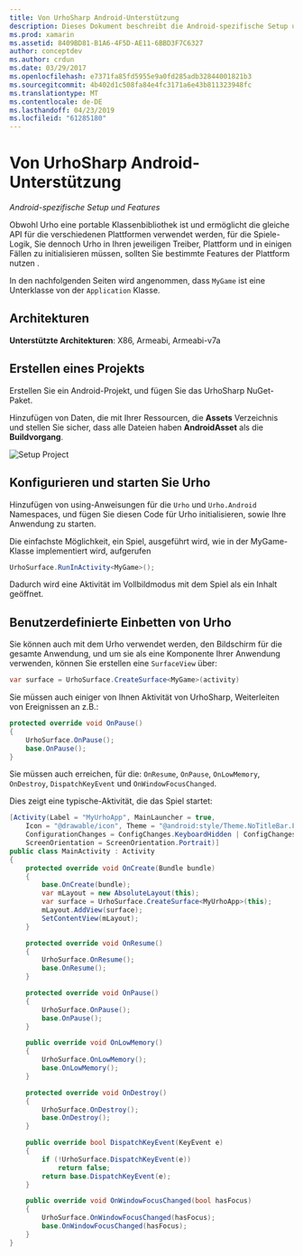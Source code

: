 ```yaml
---
title: Von UrhoSharp Android-Unterstützung
description: Dieses Dokument beschreibt die Android-spezifische Setup und Feature-bezogene Informationen für die von UrhoSharp. Insbesondere erläutert unterstützten Architekturen, wie Sie ein Projekt konfiguriert und startet Urho und benutzerdefinierte Einbettung von Urho erstellen.
ms.prod: xamarin
ms.assetid: 8409BD81-B1A6-4F5D-AE11-6BBD3F7C6327
author: conceptdev
ms.author: crdun
ms.date: 03/29/2017
ms.openlocfilehash: e7371fa85fd5955e9a0fd285adb32844001821b3
ms.sourcegitcommit: 4b402d1c508fa84e4fc3171a6e43b811323948fc
ms.translationtype: MT
ms.contentlocale: de-DE
ms.lasthandoff: 04/23/2019
ms.locfileid: "61285180"
---
```

# <a name="urhosharp-android-support"></a>Von UrhoSharp Android-Unterstützung

_Android-spezifische Setup und Features_

Obwohl Urho eine portable Klassenbibliothek ist und ermöglicht die gleiche API für die verschiedenen Plattformen verwendet werden, für die Spiele-Logik, Sie dennoch Urho in Ihren jeweiligen Treiber, Plattform und in einigen Fällen zu initialisieren müssen, sollten Sie bestimmte Features der Plattform nutzen .

In den nachfolgenden Seiten wird angenommen, dass `MyGame` ist eine Unterklasse von der `Application` Klasse.

## <a name="architectures"></a>Architekturen

**Unterstützte Architekturen**: X86, Armeabi, Armeabi-v7a

## <a name="create-a-project"></a>Erstellen eines Projekts

Erstellen Sie ein Android-Projekt, und fügen Sie das UrhoSharp NuGet-Paket.

Hinzufügen von Daten, die mit Ihrer Ressourcen, die **Assets** Verzeichnis und stellen Sie sicher, dass alle Dateien haben **AndroidAsset** als die **Buildvorgang**.

![Setup Project](android-images/image-3.png "Hinzufügen von Daten, die die Objekte in das Verzeichnis für die Objekte enthält.")

## <a name="configure-and-launching-urho"></a>Konfigurieren und starten Sie Urho

Hinzufügen von using-Anweisungen für die `Urho` und `Urho.Android` Namespaces, und fügen Sie diesen Code für Urho initialisieren, sowie Ihre Anwendung zu starten.

Die einfachste Möglichkeit, ein Spiel, ausgeführt wird, wie in der MyGame-Klasse implementiert wird, aufgerufen

```csharp
UrhoSurface.RunInActivity<MyGame>();
```

Dadurch wird eine Aktivität im Vollbildmodus mit dem Spiel als ein Inhalt geöffnet.

## <a name="custom-embedding-of-urho"></a>Benutzerdefinierte Einbetten von Urho

Sie können auch mit dem Urho verwendet werden, den Bildschirm für die gesamte Anwendung, und um sie als eine Komponente Ihrer Anwendung verwenden, können Sie erstellen eine `SurfaceView` über:

```csharp
var surface = UrhoSurface.CreateSurface<MyGame>(activity)
```

Sie müssen auch einiger von Ihnen Aktivität von UrhoSharp, Weiterleiten von Ereignissen an z.B.:

```csharp
protected override void OnPause()
{
    UrhoSurface.OnPause();
    base.OnPause();
}
```

Sie müssen auch erreichen, für die: `OnResume`, `OnPause`, `OnLowMemory`, `OnDestroy`, `DispatchKeyEvent` und `OnWindowFocusChanged`.

Dies zeigt eine typische-Aktivität, die das Spiel startet:

```csharp
[Activity(Label = "MyUrhoApp", MainLauncher = true,
    Icon = "@drawable/icon", Theme = "@android:style/Theme.NoTitleBar.Fullscreen",
    ConfigurationChanges = ConfigChanges.KeyboardHidden | ConfigChanges.Orientation,
    ScreenOrientation = ScreenOrientation.Portrait)]
public class MainActivity : Activity
{
    protected override void OnCreate(Bundle bundle)
    {
        base.OnCreate(bundle);
        var mLayout = new AbsoluteLayout(this);
        var surface = UrhoSurface.CreateSurface<MyUrhoApp>(this);
        mLayout.AddView(surface);
        SetContentView(mLayout);
    }

    protected override void OnResume()
    {
        UrhoSurface.OnResume();
        base.OnResume();
    }

    protected override void OnPause()
    {
        UrhoSurface.OnPause();
        base.OnPause();
    }

    public override void OnLowMemory()
    {
        UrhoSurface.OnLowMemory();
        base.OnLowMemory();
    }

    protected override void OnDestroy()
    {
        UrhoSurface.OnDestroy();
        base.OnDestroy();
    }

    public override bool DispatchKeyEvent(KeyEvent e)
    {
        if (!UrhoSurface.DispatchKeyEvent(e))
            return false;
        return base.DispatchKeyEvent(e);
    }

    public override void OnWindowFocusChanged(bool hasFocus)
    {
        UrhoSurface.OnWindowFocusChanged(hasFocus);
        base.OnWindowFocusChanged(hasFocus);
    }
}
```

